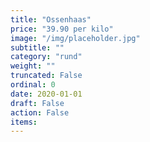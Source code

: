 ```yaml
---
title: "Ossenhaas"
price: "39.90 per kilo"
image: "/img/placeholder.jpg"
subtitle: ""
category: "rund"
weight: ""
truncated: False
ordinal: 0
date: 2020-01-01
draft: False
action: False
items: 
---
```


